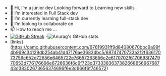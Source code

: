- 👋 Hi, I’m a junior dev Looking forward to Learning new skills
- 👀 I’m interested in Full Stack dev
- 🌱 I’m currently learning full-stack dev
- 💞️ I’m looking to collaborate on 
- 📫 How to reach me ...
- [![GitHub Streak](https://streak-stats.demolab.com/?user=monkeid)](https://git.io/streak-stats)
-![Anurag's GitHub stats](https://github-readme-stats.vercel.app/api?username=monkeid&show_icons=true&theme=transparent)
- [links}(https://camo.githubusercontent.com/67619931ff9d84080670bbc9a99f4b969c34129db254ab41d47176ae3683dbc5/68747470733a2f2f63617073756c652d72656e6465722e76657263656c2e6170702f6170693f747970653d776176696e6726636f6c6f723d373338363738266865696768743d38302673656374696f6e3d666f6f746572)

<!---
monkeid/monkeid is a ✨ special ✨ repository because its `README.md` (this file) appears on your GitHub profile.
You can click the Preview link to take a look at your changes.
--->
